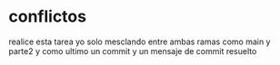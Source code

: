 # conflictos
realice esta tarea yo solo mesclando entre ambas ramas como main y parte2
y como ultimo un commit y un mensaje de commit resuelto 
